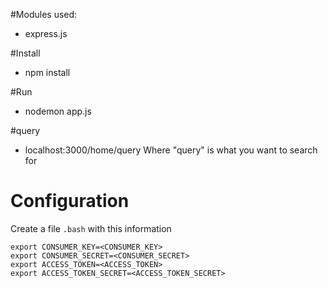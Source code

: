 #Modules used:
- express.js 

#Install
- npm install 

#Run
- nodemon app.js

#query
- localhost:3000/home/query
  Where "query" is what you want to search for 


# Configuration
Create a file `.bash` with this information
```
export CONSUMER_KEY=<CONSUMER_KEY>
export CONSUMER_SECRET=<CONSUMER_SECRET>
export ACCESS_TOKEN=<ACCESS_TOKEN>
export ACCESS_TOKEN_SECRET=<ACCESS_TOKEN_SECRET>
```
